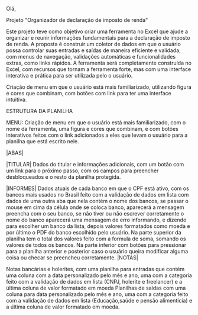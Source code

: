 Olá, 

Projeto "Organizador de declaração de imposto de renda"


Este projeto teve como objetivo criar uma ferramenta no Excel que ajude a organizar e reunir informações fundamentais para a declaração de imposto de renda. A proposta é construir um coletor de dados em que o usuário possa controlar suas entradas e saídas de maneira eficiente e validada, com menus de navegação, validações automáticas e funcionalidades extras, como links rápidos. A ferramenta será completamente construída no Excel, com recursos que tornam a ferramenta forte, mas com uma interface interativa e prática para ser utilizada pelo o usuário.

Criação de menu em que o usuário está mais familiarizado, utilizando figura e cores que combinam, com botões com link para ter uma interface intuitiva.

ESTRUTURA DA PLANILHA

MENU: Criação de menu em que o usuário está mais familiarizado, com o nome da ferramenta, uma figura e cores que combinam, e com botões interativos feitos com o link adicionados a eles que levam o usuário para a planilha que está escrito nele.

|ABAS|

|TITULAR|
Dados do titular e informações adicionais, com um botão com um link para o próximo passo, com os campos para preencher desbloqueados e o resto da planilha protegida.

|INFORMES|
Dados atuais de cada banco em que o CPF está ativo, com os bancos mais usados no Brasil feito com a validação de dados em lista com dados de uma outra aba que nela contém o nome dos bancos, se passar o mouse em cima da célula onde se coloca banco, aparecerá a mensagem preencha com o seu banco, se não tiver ou não escrever corretamente o nome do banco aparecerá uma mensagem de erro informando, e dizendo para escolher um banco da lista, depois valores formatados como moeda e por último o PDF do banco escolhido pelo usuário. Na parte superior da planilha tem o total dos valores feito com a formula de soma, somando os valores de todos os bancos. Na parte inferior com botões para pressionar para a planilha anterior e posterior caso o usuário queira modificar alguma coisa ou checar se preencheu corretamente.
|NOTAS|

Notas bancárias e holerites, com uma planilha para entradas que contém uma coluna com a data personalizado pelo mês e ano, uma com a categoria feito com a validação de dados em lista (CNPJ, holerite e freelancer) e a última coluna de valor formatado em moeda
Planilhas de saídas com uma coluna para data personalizado pelo mês e ano, uma com a categoria feito com a validação de dados em lista (Educação,saúde e pensão alimentícia) e a última coluna de valor formatado em moeda.

